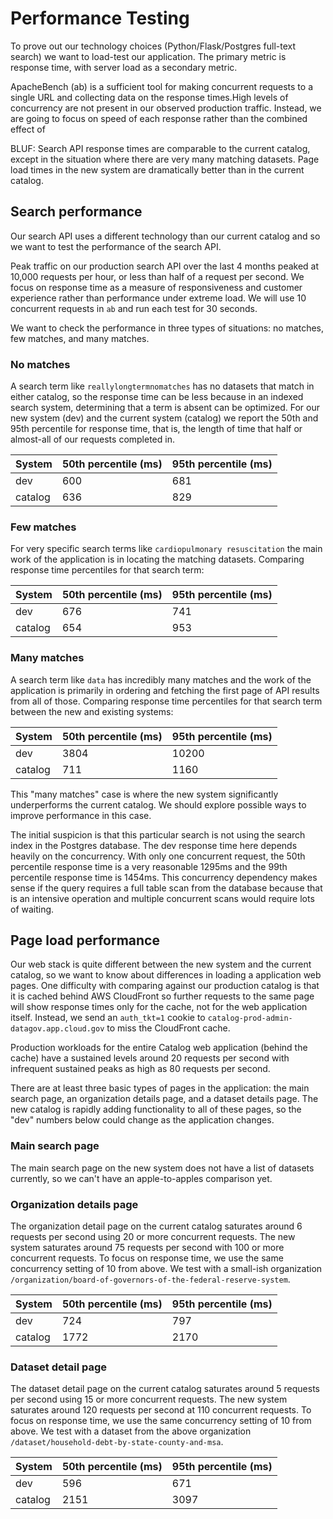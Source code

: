 # Performance Testing

To prove out our technology choices (Python/Flask/Postgres full-text search)
we want to load-test our application. The primary metric is response time,
with server load as a secondary metric.

ApacheBench (ab) is a sufficient tool for making concurrent requests to a
single URL and collecting data on the response times.High levels of concurrency
are not present in our observed production traffic. Instead, we are going to
focus on speed of each response rather than the combined effect of 

BLUF: Search API response times are comparable to the current catalog, except
in the situation where there are very many matching datasets. Page load times
in the new system are dramatically better than in the current catalog.

## Search performance

Our search API uses a different technology than our current catalog and so we
want to test the performance of the search API.

Peak traffic on our production search API over the last 4 months peaked at
10,000 requests per hour, or less than half of a request per second. We focus
on response time as a measure of responsiveness and customer experience rather
than performance under extreme load. We will use 10 concurrent requests in
`ab` and run each test for 30 seconds.

 We want to check the performance in three types of situations: no matches,
 few matches, and many matches.

### No matches

A search term like `reallylongtermnomatches` has no datasets that match in
either catalog, so the response time can be less because in an indexed
search system, determining that a term is absent can be optimized. For our new
system (dev) and the current system (catalog) we report the 50th and 95th
percentile for response time, that is, the length of time that half or
almost-all of our requests completed in. 

| System  | 50th percentile (ms) | 95th percentile (ms) |
| ------- | -------------------- | -------------------- |
| dev     | 600                  | 681                  |
| catalog | 636                  | 829                  |

### Few matches

For very specific search terms like `cardiopulmonary resuscitation` the main
work of the application is in locating the matching datasets. Comparing
response time percentiles for that search term:


| System  | 50th percentile (ms) | 95th percentile (ms) |
| ------- | -------------------- | -------------------- |
| dev     | 676                  | 741                  |
| catalog | 654                  | 953                  |


### Many matches

A search term like `data` has incredibly many matches and the work of the
application is primarily in ordering and fetching the first page of API results
from all of those. Comparing response time percentiles for that search term
between the new and existing systems:

| System  | 50th percentile (ms) | 95th percentile (ms) |
| ------- | -------------------- | -------------------- |
| dev     | 3804                 | 10200                |
| catalog | 711                  | 1160                 |

This "many matches" case is where the new system significantly underperforms
the current catalog. We should explore possible ways to improve performance in
this case.

The initial suspicion is that this particular search is not using the search
index in the Postgres database. The dev response time here depends heavily on
the concurrency. With only one concurrent request, the 50th percentile
response time is a very reasonable 1295ms and the 99th percentile response
time is 1454ms.  This concurrency dependency makes sense if the query requires
a full table scan from the database because that is an intensive operation and
multiple concurrent scans would require lots of waiting.

## Page load performance

Our web stack is quite different between the new system and the current
catalog, so we want to know about differences in loading a application web
pages.  One difficulty with comparing against our production catalog is that
it is cached behind AWS CloudFront so further requests to the same page will
show response times only for the cache, not for the web application itself.
Instead, we send an `auth_tkt=1` cookie to
`catalog-prod-admin-datagov.app.cloud.gov` to miss the CloudFront cache.

Production workloads for the entire Catalog web application (behind the cache)
have a sustained levels around 20 requests per second with infrequent sustained
peaks as high as 80 requests per second.

There are at least three basic types of pages in the application: the main
search page, an organization details page, and a dataset details page. The new
catalog is rapidly adding functionality to all of these pages, so the "dev"
numbers below could change as the application changes.

### Main search page

The main search page on the new system does not have a list of datasets
currently, so we can't have an apple-to-apples comparison yet.

### Organization details page

The organization detail page on the current catalog saturates around 6
requests per second using 20 or more concurrent requests. The new system
saturates around 75 requests per second with 100 or more concurrent requests.
To focus on response time, we use the same concurrency setting of 10 from
above. We test with a small-ish organization
`/organization/board-of-governors-of-the-federal-reserve-system`.

| System  | 50th percentile (ms) | 95th percentile (ms) |
| ------- | -------------------- | -------------------- |
| dev     | 724                  | 797                  |
| catalog | 1772                 | 2170                 |


### Dataset detail page

The dataset detail page on the current catalog saturates around 5 requests per
second using 15 or more concurrent requests. The new system saturates around
120 requests per second at 110 concurrent requests. To focus on response time,
we use the same concurrency setting of 10 from above. We test with a dataset
from the above organization `/dataset/household-debt-by-state-county-and-msa`.


| System  | 50th percentile (ms) | 95th percentile (ms) |
| ------- | -------------------- | -------------------- |
| dev     | 596                  | 671                  |
| catalog | 2151                 | 3097                 |
